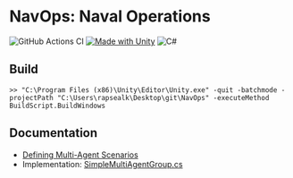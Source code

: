 # NavOps: Naval Operations

![GitHub Actions CI](https://github.com/rapsealk/Rimpac/workflows/Build/badge.svg)
[![Made with Unity](https://img.shields.io/badge/Made%20with-Unity-57b9d3.svg?style=flat&logo=unity)](https://unity3d.com)
![C#](https://img.shields.io/badge/language-C%23-brightgreen.svg)

## Build
```
>> "C:\Program Files (x86)\Unity\Editor\Unity.exe" -quit -batchmode -projectPath "C:\Users\rapsealk\Desktop\git\NavOps" -executeMethod BuildScript.BuildWindows
```

## Documentation
* [Defining Multi-Agent Scenarios](https://github.com/Unity-Technologies/ml-agents/blob/main/docs/Learning-Environment-Design-Agents.md#defining-multi-agent-scenarios)
* Implementation: [SimpleMultiAgentGroup.cs](https://github.com/Unity-Technologies/ml-agents/blob/18d51352a716f7c48f27f3341b6a2ce2a7ca0e34/com.unity.ml-agents/Runtime/SimpleMultiAgentGroup.cs)